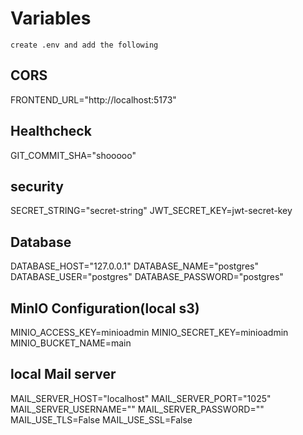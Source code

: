 # Variables
`create .env and add the following`
## CORS

FRONTEND_URL="http://localhost:5173"

## Healthcheck
GIT_COMMIT_SHA="shooooo"

## security
SECRET_STRING="secret-string"
JWT_SECRET_KEY=jwt-secret-key

## Database
DATABASE_HOST="127.0.0.1"
DATABASE_NAME="postgres"
DATABASE_USER="postgres"
DATABASE_PASSWORD="postgres"

## MinIO Configuration(local s3)
MINIO_ACCESS_KEY=minioadmin
MINIO_SECRET_KEY=minioadmin
MINIO_BUCKET_NAME=main

## local Mail server

MAIL_SERVER_HOST="localhost"
MAIL_SERVER_PORT="1025"
MAIL_SERVER_USERNAME=""
MAIL_SERVER_PASSWORD=""
MAIL_USE_TLS=False
MAIL_USE_SSL=False
